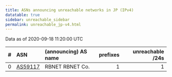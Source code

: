```yaml
---
title: ASNs announcing unreachable networks in JP (IPv4)
datatable: true
sidebar: unreachable_sidebar
permalink: unreachable_jp-v4.html
---
```


Data as of 2020-09-18 11:20:00 UTC


<div class="datatable-begin"></div>

|   # | ASN                                    | (announcing) AS name   |   prefixes |   unreachable /24s |
|----:|:---------------------------------------|:-----------------------|-----------:|-------------------:|
|   0 | [AS59117](unreachable_AS59117-v4.html) | RBNET RBNET Co.        |          1 |                  1 |

<div class="datatable-end"></div>
